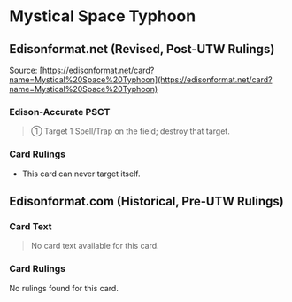 # Mystical Space Typhoon

## Edisonformat.net (Revised, Post-UTW Rulings)

Source: [https://edisonformat.net/card?name=Mystical%20Space%20Typhoon](https://edisonformat.net/card?name=Mystical%20Space%20Typhoon)

### Edison-Accurate PSCT

> ① Target 1 Spell/Trap on the field; destroy that target.

### Card Rulings

*   This card can never target itself.


## Edisonformat.com (Historical, Pre-UTW Rulings)

### Card Text

> No card text available for this card.

### Card Rulings

No rulings found for this card.


